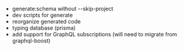 - generate:schema without --skip-project
- dev scripts for generate
- reorganize generated code
- typing database (prisma)
- add support for GraphQL subscriptions (will need to migrate from graphql-boost)
